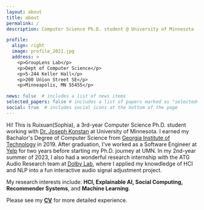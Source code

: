 ```yaml
---
layout: about
title: about
permalink: /
description: Computer Science Ph.D. student @ University of Minnesota

profile:
  align: right
  image: profile_2021.jpg
  address: >
    <p>GroupLens Lab</p>
    <p>Dept of Computer Science</p>
    <p>5-244 Keller Hall</p>
    <p>200 Union Street SE</p>
    <p>Minneapolis, MN 55455</p>

news: false  # includes a list of news items
selected_papers: false # includes a list of papers marked as "selected={true}"
social: true  # includes social icons at the bottom of the page
---
```


<!-- Write your biography here. Tell the world about yourself. Link to your favorite [subreddit](http://reddit.com){:target="\_blank"}. You can put a picture in, too. The code is already in, just name your picture `prof_pic.jpg` and put it in the `img/` folder. -->

<!-- Put your address / P.O. box / other info right below your picture. You can also disable any these elements by editing `profile` property of the YAML header of your `_pages/about.md`. Edit `_bibliography/papers.bib` and Jekyll will render your [publications page](/al-folio/publications/) automatically.

Link to your social media connections, too. This theme is set up to use [Font Awesome icons](http://fortawesome.github.io/Font-Awesome/){:target="\_blank"} and [Academicons](https://jpswalsh.github.io/academicons/){:target="\_blank"}, like the ones below. Add your Facebook, Twitter, LinkedIn, Google Scholar, or just disable all of them. -->

Hi! This is Ruixuan(Sophia), a 3rd-year Computer Science Ph.D. student working with [Dr. Joseph Konstan](http://konstan.umn.edu/) at University of Minnesota. I earned my Bachalor's Degree of Computer Science from [Georgia Institute of Technology](https://www.gatech.edu/) in 2019. After graduation, I've worked as a Software Engineer at [Yelp](https://www.yelp.com/) for two years before starting my Ph.D. journey at UMN. In my 2nd-year summer of 2023, I also had a wonderful research internship with the ATG Audio Research team at [Dolby Lab](https://www.dolby.com/), where I applied my knowdledge of HCI and NLP into a fun interactive audio signal adjustment project.

My research interests include: <strong>HCI, Explainable AI, Social Computing, Recommender Systems</strong>, and <strong> Machine Learning</strong>.

Please see my <strong>[CV](https://drive.google.com/file/d/1Glgx_QLBAbkvhkjl21ivjPj3oxYCP0XW/view?usp=sharing)</strong> for more detailed experience.
